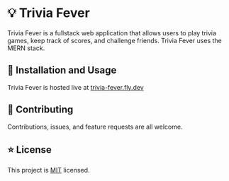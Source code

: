 # 💡 Trivia Fever

Trivia Fever is a fullstack web application that allows users to play trivia games, keep track of scores, and challenge friends. Trivia Fever uses the MERN stack.

## 🚀 Installation and Usage

Trivia Fever is hosted live at [trivia-fever.fly.dev](https://trivia-fever.fly.dev)

## 🤝 Contributing

Contributions, issues, and feature requests are all welcome.

## ⭐ License
This project is [MIT](https://github.com/mvmcgrath/Trivia-Fever/blob/main/LICENSE) licensed.